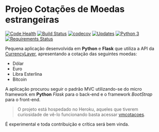 # Projeo Cotações de Moedas estrangeiras

[![Code Health](https://landscape.io/github/Riverfount/Cotacoes/master/landscape.svg?style=flat)](https://landscape.io/github/Riverfount/Cotacoes/master)
[![Build Status](https://travis-ci.org/Riverfount/Cotacoes.svg?branch=master)](https://travis-ci.org/Riverfount/Cotacoes)
[![codecov](https://codecov.io/gh/Riverfount/Cotacoes/branch/master/graph/badge.svg)](https://codecov.io/gh/Riverfount/Cotacoes)
[![Updates](https://pyup.io/repos/github/Riverfount/Cotacoes/shield.svg)](https://pyup.io/repos/github/Riverfount/Cotacoes/)
[![Python 3](https://pyup.io/repos/github/Riverfount/Cotacoes/python-3-shield.svg)](https://pyup.io/repos/github/Riverfount/Cotacoes/)
[![Requirements Status](https://requires.io/github/Riverfount/Cotacoes/requirements.svg?branch=master)](https://requires.io/github/Riverfount/Cotacoes/requirements/?branch=master)


Pequena aplicação desenvolvida em **Python** e **Flask** que utiliza a API da [CurrencyLayer](https://currencylayer.com/), apresentando a cotação das
seguintes moedas:

- Dólar
- Euro
- Libra Esterlina
- Bitcoin

A aplicação procurou seguir o padrão MVC utilizando-se do micro framework em 
**Python** _Flask_ para o back-end e o framework _BootStrap_ para o front-end.

>O projeto está hospedado no Heroku, aqueles que tiverem curiosidade de vê-lo
funcionando basta acessar [vmcotacoes](https://vmcotacoes.herokuapp.com/).

É experimental e toda contribuição e crítica será bem vinda.
